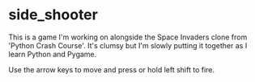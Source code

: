 # side_shooter

This is a game I'm working on alongside the Space Invaders clone from 'Python Crash Course'. It's clumsy but I'm slowly putting it together as I learn Python and Pygame.

Use the arrow keys to move and press or hold left shift to fire.
